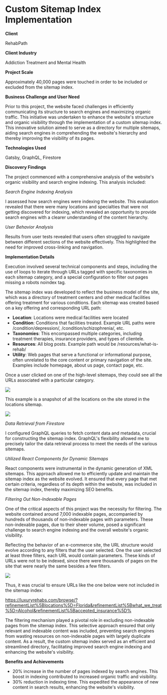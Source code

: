 # Custom Sitemap Index Implementation

<b>Client</b>

RehabPath

<b>Client Industry</b>

Addiction Treatment and Mental Health

<b>Project Scale</b>

Approximately 40,000 pages were touched in order to be included or excluded from the sitemap index.

<b>Business Challenge and User Need</b>

Prior to this project, the website faced challenges in efficiently communicating its structure to search engines and maximizing organic traffic. This initiative was undertaken to enhance the website's structure and organic visibility through the implementation of a custom sitemap index. This innovative solution aimed to serve as a directory for multiple sitemaps, aiding search engines in comprehending the website's hierarchy and thereby improving the visibility of its pages. 

<b>Technologies Used</b>

Gatsby, GraphQL, Firestore

<b>Discovery Findings</b>

The project commenced with a comprehensive analysis of the website's organic visibility and search engine indexing. This analysis included:

*Search Engine Indexing Analysis*

I assessed how search engines were indexing the website. This evaluation revealed that there were many locations and specialties that were not getting discovered for indexing, which revealed an opportunity to provide search engines with a clearer understanding of the content hierarchy.

*User Behavior Analysis*

Results from user tests revealed that users often struggled to navigate between different sections of the website effectively. This highlighted the need for improved cross-linking and navigation.

<b>Implementation Details</b>

Execution involved several technical components and steps, including the use of loops to iterate through URLs tagged with specific taxonomies in each sitemap category, and a special configuration to filter out pages missing a robots noindex tag.

The sitemap index was developed to reflect the business model of the site, which was a directory of treatment centers and other medical facilities offering treatment for various conditions. Each sitemap was created based on a key offering and corresponding URL path:
- <b>Location</b>: Locations were medical facilities were located
- <b>Condition</b>: Conditions that facilities treated. Example URL paths were /condition/depression/, /condition/schizophrenia/, etc.
- <b>Taxonomies</b>: This encompassed multiple categories, including treatment therapies, insurance providers, and types of clientele.
- <b>Resources</b>: All blog posts. Example path would be /resources/what-is-rehab/
- <b>Utility</b>: Web pages that serve a functional or informational purpose, often unrelated to the core content or primary navigation of the site. Examples include homepage, about us page, contact page, etc.

Once a user clicked on one of the high-level sitemaps, they could see all the URLs associated with a particular category. 

<img src="https://i.imgur.com/cBQFUqp.png">

This example is a snapshot of all the locations on the site stored in the locations sitemap.

<img src="https://i.imgur.com/6630vKV.png">

*Data Retrieval from Firestore*

I configured GraphQL queries to fetch content data and metadata, crucial for constructing the sitemap index. GraphQL's flexibility allowed me to precisely tailor the data retrieval process to meet the needs of the various sitemaps.

*Utilized React Components for Dynamic Sitemaps*

React components were instrumental in the dynamic generation of XML sitemaps. This approach allowed me to efficiently update and maintain the sitemap index as the website evolved. It ensured that every page that met certain criteria, regardless of its depth within the website, was included in the sitemap index, thereby maximizing SEO benefits.

*Filtering Out Non-Indexable Pages*

One of the critical aspects of this project was the necessity for filtering. The website contained around 7,000 indexable pages, accompanied by hundreds of thousands of non-indexable pages with parameters. These non-indexable pages, due to their sheer volume, posed a significant challenge to search engine indexing and the overall website's organic visibility.

Reflecting the behavior of an e-commerce site, the URL structure would evolve according to any filters that the user selected. One the user selected at least three filters, each URL would contain parameters. These kinds of URLs were not to be indexed, since there were thousands of pages on the site that were nearly the same besides a few filters.

<img src="https://i.imgur.com/lhPhw9X.png">

Thus, it was crucial to ensure URLs like the one below were not included in the sitemap index:

https://luxuryrehabs.com/browse/?refinementList%5Blocations%5D=Florida&refinementList%5Bwhat_we_treat%5D=Alcohol&refinementList%5Baccepted_insurance%5D%

The filtering mechanism played a pivotal role in excluding non-indexable pages from the sitemap index. This selective approach ensured that only relevant and indexable content was included, preventing search engines from wasting resources on non-indexable pages with largely duplicate content. As a result, the custom sitemap index served as an efficient and streamlined directory, facilitating improved search engine indexing and enhancing the website's visibility.

<b>Benefits and Achievements</b>

- 20% increase in the number of pages indexed by search engines. This boost in indexing contributed to increased organic traffic and visibility.
- 30% reduction in indexing time. This expedited the appearance of new content in search results, enhancing the website's visibility.
